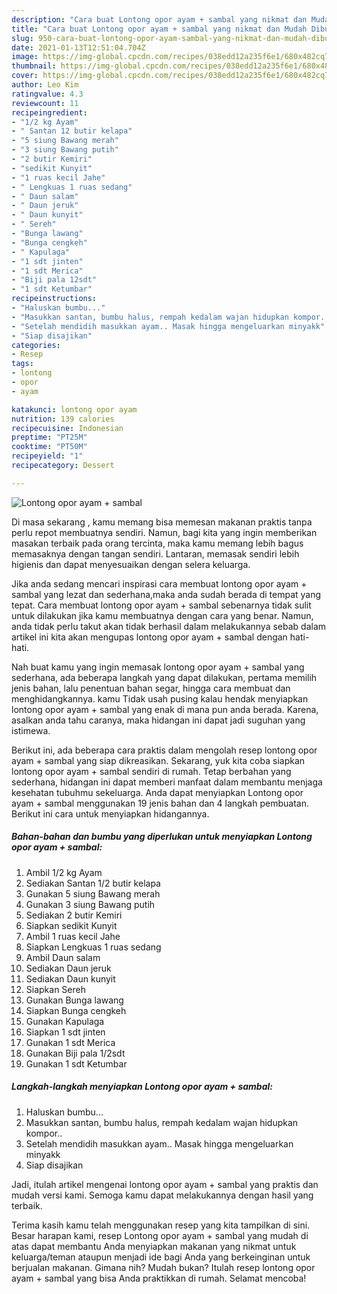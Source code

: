 ```yaml
---
description: "Cara buat Lontong opor ayam + sambal yang nikmat dan Mudah Dibuat"
title: "Cara buat Lontong opor ayam + sambal yang nikmat dan Mudah Dibuat"
slug: 950-cara-buat-lontong-opor-ayam-sambal-yang-nikmat-dan-mudah-dibuat
date: 2021-01-13T12:51:04.704Z
image: https://img-global.cpcdn.com/recipes/038edd12a235f6e1/680x482cq70/lontong-opor-ayam-sambal-foto-resep-utama.jpg
thumbnail: https://img-global.cpcdn.com/recipes/038edd12a235f6e1/680x482cq70/lontong-opor-ayam-sambal-foto-resep-utama.jpg
cover: https://img-global.cpcdn.com/recipes/038edd12a235f6e1/680x482cq70/lontong-opor-ayam-sambal-foto-resep-utama.jpg
author: Leo Kim
ratingvalue: 4.3
reviewcount: 11
recipeingredient:
- "1/2 kg Ayam"
- " Santan 12 butir kelapa"
- "5 siung Bawang merah"
- "3 siung Bawang putih"
- "2 butir Kemiri"
- "sedikit Kunyit"
- "1 ruas kecil Jahe"
- " Lengkuas 1 ruas sedang"
- " Daun salam"
- " Daun jeruk"
- " Daun kunyit"
- " Sereh"
- "Bunga lawang"
- "Bunga cengkeh"
- " Kapulaga"
- "1 sdt jinten"
- "1 sdt Merica"
- "Biji pala 12sdt"
- "1 sdt Ketumbar"
recipeinstructions:
- "Haluskan bumbu..."
- "Masukkan santan, bumbu halus, rempah kedalam wajan hidupkan kompor.."
- "Setelah mendidih masukkan ayam.. Masak hingga mengeluarkan minyakk"
- "Siap disajikan"
categories:
- Resep
tags:
- lontong
- opor
- ayam

katakunci: lontong opor ayam 
nutrition: 139 calories
recipecuisine: Indonesian
preptime: "PT25M"
cooktime: "PT50M"
recipeyield: "1"
recipecategory: Dessert

---
```



![Lontong opor ayam + sambal](https://img-global.cpcdn.com/recipes/038edd12a235f6e1/680x482cq70/lontong-opor-ayam-sambal-foto-resep-utama.jpg)

Di masa  sekarang , kamu memang bisa memesan makanan praktis tanpa perlu repot membuatnya sendiri. Namun, bagi kita yang ingin memberikan masakan terbaik pada orang tercinta, maka kamu memang lebih bagus memasaknya dengan tangan sendiri. Lantaran, memasak sendiri lebih higienis dan dapat menyesuaikan dengan selera keluarga.

Jika anda sedang mencari inspirasi cara membuat lontong opor ayam + sambal yang lezat dan sederhana,maka anda sudah berada di tempat yang tepat. Cara membuat lontong opor ayam + sambal  sebenarnya tidak sulit untuk dilakukan jika kamu membuatnya dengan cara yang benar. Namun, anda tidak perlu takut akan tidak berhasil dalam melakukannya 
sebab dalam artikel ini kita akan mengupas lontong opor ayam + sambal dengan hati-hati.  



Nah buat kamu yang ingin memasak lontong opor ayam + sambal yang sederhana, ada beberapa langkah yang dapat dilakukan, pertama memilih jenis bahan, lalu penentuan bahan segar, hingga cara membuat dan menghidangkannya. kamu Tidak usah pusing kalau hendak menyiapkan lontong opor ayam + sambal yang enak di mana pun anda berada. Karena, asalkan anda  tahu caranya, maka hidangan ini dapat jadi suguhan yang istimewa.

Berikut ini, ada beberapa cara praktis  dalam mengolah resep lontong opor ayam + sambal yang siap dikreasikan. Sekarang, yuk kita coba siapkan lontong opor ayam + sambal sendiri di rumah. Tetap berbahan yang sederhana, hidangan ini dapat memberi manfaat dalam membantu menjaga kesehatan tubuhmu sekeluarga. Anda dapat menyiapkan Lontong opor ayam + sambal menggunakan 19 jenis bahan dan 4 langkah pembuatan. Berikut ini cara untuk menyiapkan hidangannya.

<!--inarticleads1-->

##### Bahan-bahan dan bumbu yang diperlukan untuk menyiapkan Lontong opor ayam + sambal:

1. Ambil 1/2 kg Ayam
1. Sediakan  Santan 1/2 butir kelapa
1. Gunakan 5 siung Bawang merah
1. Gunakan 3 siung Bawang putih
1. Sediakan 2 butir Kemiri
1. Siapkan sedikit Kunyit
1. Ambil 1 ruas kecil Jahe
1. Siapkan  Lengkuas 1 ruas sedang
1. Ambil  Daun salam
1. Sediakan  Daun jeruk
1. Sediakan  Daun kunyit
1. Siapkan  Sereh
1. Gunakan Bunga lawang
1. Siapkan Bunga cengkeh
1. Gunakan  Kapulaga
1. Siapkan 1 sdt jinten
1. Gunakan 1 sdt Merica
1. Gunakan Biji pala 1/2sdt
1. Gunakan 1 sdt Ketumbar




<!--inarticleads2-->

##### Langkah-langkah menyiapkan Lontong opor ayam + sambal:

1. Haluskan bumbu...
1. Masukkan santan, bumbu halus, rempah kedalam wajan hidupkan kompor..
1. Setelah mendidih masukkan ayam.. Masak hingga mengeluarkan minyakk
1. Siap disajikan




Jadi, itulah artikel mengenai  lontong opor ayam + sambal  yang praktis dan mudah versi kami. Semoga kamu dapat melakukannya dengan hasil yang terbaik. 

Terima kasih kamu telah menggunakan resep yang kita tampilkan di sini. Besar harapan kami, resep  Lontong opor ayam + sambal yang mudah di atas dapat membantu Anda menyiapkan makanan yang nikmat untuk keluarga/teman ataupun menjadi ide bagi Anda yang berkeinginan untuk berjualan makanan. Gimana nih? Mudah bukan? Itulah resep lontong opor ayam + sambal yang bisa Anda praktikkan di rumah. Selamat mencoba!

